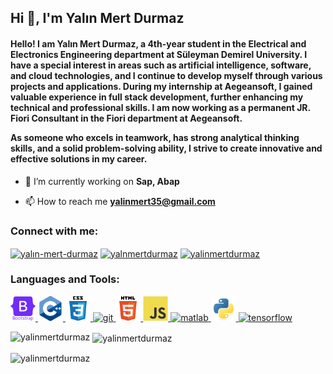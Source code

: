 <h2 align="left">Hi 👋, I'm Yalın Mert Durmaz</h2>
<h4 align="left">Hello! I am Yalın Mert Durmaz, a 4th-year student in the Electrical and Electronics Engineering department at Süleyman Demirel University. I have a special interest in areas such as artificial intelligence, software, and cloud technologies, and I continue to develop myself through various projects and applications. During my internship at Aegeansoft, I gained valuable experience in full stack development, further enhancing my technical and professional skills. I am now working as a permanent JR. Fiori Consultant in the Fiori department at Aegeansoft.

As someone who excels in teamwork, has strong analytical thinking skills, and a solid problem-solving ability, I strive to create innovative and effective solutions in my career.</h4>

- 🔭 I’m currently working on **Sap, Abap**

- 📫 How to reach me **yalinmert35@gmail.com**

<h3 align="left">Connect with me:</h3>
<p align="left">
<a href="https://linkedin.com/in/yalın-mert-durmaz" target="blank"><img align="center" src="https://raw.githubusercontent.com/rahuldkjain/github-profile-readme-generator/master/src/images/icons/Social/linked-in-alt.svg" alt="yalın-mert-durmaz" height="30" width="40" /></a>
<a href="https://kaggle.com/yalnmertdurmaz" target="blank"><img align="center" src="https://raw.githubusercontent.com/rahuldkjain/github-profile-readme-generator/master/src/images/icons/Social/kaggle.svg" alt="yalnmertdurmaz" height="30" width="40" /></a>
<a href="https://instagram.com/yalinmertdurmaz" target="blank"><img align="center" src="https://raw.githubusercontent.com/rahuldkjain/github-profile-readme-generator/master/src/images/icons/Social/instagram.svg" alt="yalinmertdurmaz" height="30" width="40" /></a>
</p>

<h3 align="left">Languages and Tools:</h3>
<p align="left"> <a href="https://getbootstrap.com" target="_blank" rel="noreferrer"> <img src="https://raw.githubusercontent.com/devicons/devicon/master/icons/bootstrap/bootstrap-plain-wordmark.svg" alt="bootstrap" width="40" height="40"/> </a> <a href="https://www.w3schools.com/cpp/" target="_blank" rel="noreferrer"> <img src="https://raw.githubusercontent.com/devicons/devicon/master/icons/cplusplus/cplusplus-original.svg" alt="cplusplus" width="40" height="40"/> </a> <a href="https://www.w3schools.com/css/" target="_blank" rel="noreferrer"> <img src="https://raw.githubusercontent.com/devicons/devicon/master/icons/css3/css3-original-wordmark.svg" alt="css3" width="40" height="40"/> </a> <a href="https://git-scm.com/" target="_blank" rel="noreferrer"> <img src="https://www.vectorlogo.zone/logos/git-scm/git-scm-icon.svg" alt="git" width="40" height="40"/> </a> <a href="https://www.w3.org/html/" target="_blank" rel="noreferrer"> <img src="https://raw.githubusercontent.com/devicons/devicon/master/icons/html5/html5-original-wordmark.svg" alt="html5" width="40" height="40"/> </a> <a href="https://developer.mozilla.org/en-US/docs/Web/JavaScript" target="_blank" rel="noreferrer"> <img src="https://raw.githubusercontent.com/devicons/devicon/master/icons/javascript/javascript-original.svg" alt="javascript" width="40" height="40"/> </a> <a href="https://www.mathworks.com/" target="_blank" rel="noreferrer"> <img src="https://upload.wikimedia.org/wikipedia/commons/2/21/Matlab_Logo.png" alt="matlab" width="40" height="40"/> </a> <a href="https://www.python.org" target="_blank" rel="noreferrer"> <img src="https://raw.githubusercontent.com/devicons/devicon/master/icons/python/python-original.svg" alt="python" width="40" height="40"/> </a> <a href="https://www.tensorflow.org" target="_blank" rel="noreferrer"> <img src="https://www.vectorlogo.zone/logos/tensorflow/tensorflow-icon.svg" alt="tensorflow" width="40" height="40"/> </a> </p>

<p><img align="left" src="https://github-readme-stats.vercel.app/api/top-langs?username=yalinmertdurmaz&show_icons=true&locale=en&layout=compact" alt="yalinmertdurmaz" /></p>

<p>&nbsp;<img align="center" src="https://github-readme-stats.vercel.app/api?username=yalinmertdurmaz&show_icons=true&locale=en" alt="yalinmertdurmaz" /></p>

<p><img align="center" src="https://github-readme-streak-stats.herokuapp.com/?user=yalinmertdurmaz&" alt="yalinmertdurmaz" /></p>

